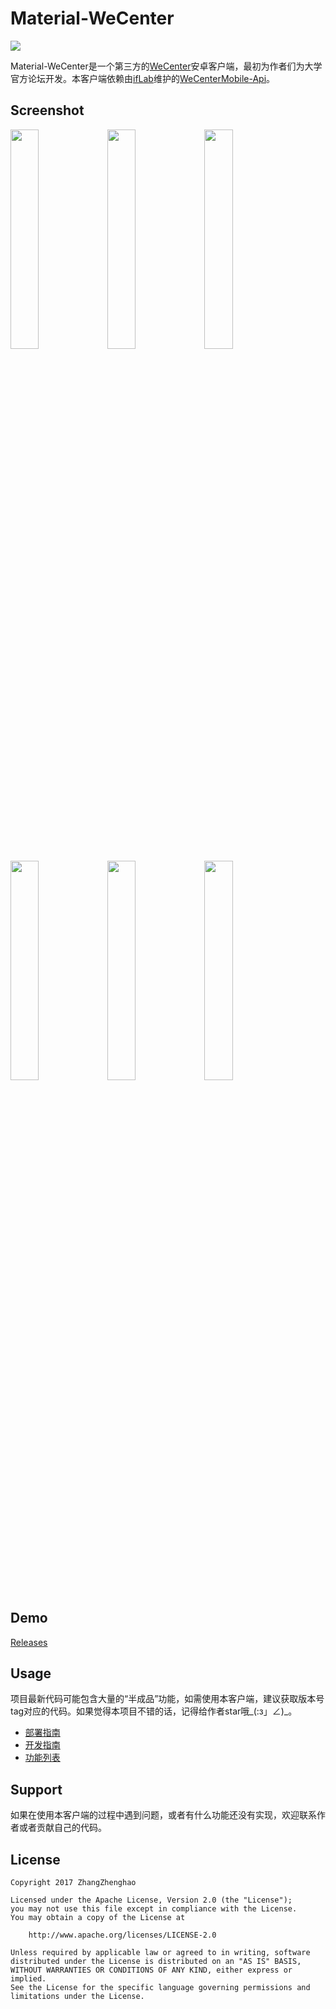 # Material-WeCenter

<img src="https://raw.githubusercontent.com/ZhangZhenghao/Material-WeCenter/master/app/src/main/res/mipmap-xxhdpi/ic_launcher.png">

Material-WeCenter是一个第三方的[WeCenter](http://www.wecenter.com/)安卓客户端，最初为作者们为大学官方论坛开发。本客户端依赖由[ifLab](http://iflab.org/)维护的[WeCenterMobile-Api](https://github.com/ifLab/WeCenterMobile-Api/)。

## Screenshot
<img src="https://raw.githubusercontent.com/ZhangZhenghao/Material-WeCenter/master/screenshot/Screenshot_20170209-131555.png" width="30%" height="30%"> <img src="https://raw.githubusercontent.com/ZhangZhenghao/Material-WeCenter/master/screenshot/Screenshot_20170209-131440.png" width="30%" height="30%">  <img src="https://raw.githubusercontent.com/ZhangZhenghao/Material-WeCenter/master/screenshot/Screenshot_20170209-131533.png" width="30%" height="30%">
<img src="https://raw.githubusercontent.com/ZhangZhenghao/Material-WeCenter/master/screenshot/Screenshot_20170209-131543.png" width="30%" height="30%">    <img src="https://raw.githubusercontent.com/ZhangZhenghao/Material-WeCenter/master/screenshot/Screenshot_2016-01-13-21-15-18.png" width="30%" height="30%">    <img src="https://raw.githubusercontent.com/ZhangZhenghao/Material-WeCenter/master/screenshot/Screenshot_2016-02-15-11-42-01.png" width="30%" height="30%">

## Demo
[Releases](https://github.com/ZhangZhenghao/Material-WeCenter/releases)

## Usage

项目最新代码可能包含大量的“半成品”功能，如需使用本客户端，建议获取版本号tag对应的代码。如果觉得本项目不错的话，记得给作者star哦\_(:з」∠)\_。

- [部署指南](https://github.com/ZhangZhenghao/Material-WeCenter/wiki/%E9%83%A8%E7%BD%B2%E6%8C%87%E5%8D%97)
- [开发指南](https://github.com/ZhangZhenghao/Material-WeCenter/wiki/%E5%BC%80%E5%8F%91%E6%8C%87%E5%8D%97)
- [功能列表](https://github.com/ZhangZhenghao/Material-WeCenter/wiki/%E5%8A%9F%E8%83%BD%E5%88%97%E8%A1%A8)

## Support

如果在使用本客户端的过程中遇到问题，或者有什么功能还没有实现，欢迎联系作者或者贡献自己的代码。

## License
    Copyright 2017 ZhangZhenghao

    Licensed under the Apache License, Version 2.0 (the "License");
    you may not use this file except in compliance with the License.
    You may obtain a copy of the License at
    
        http://www.apache.org/licenses/LICENSE-2.0
    
    Unless required by applicable law or agreed to in writing, software
    distributed under the License is distributed on an "AS IS" BASIS,
    WITHOUT WARRANTIES OR CONDITIONS OF ANY KIND, either express or implied.
    See the License for the specific language governing permissions and
    limitations under the License.

